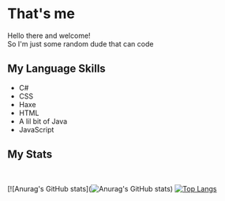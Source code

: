 <h1>That's me</h1>

Hello there and welcome!<br>
So I'm just some random dude that can code
<br>

<h2>My Language Skills</h2>
<ul>
  <li>C#</li>
  <li>CSS</li>
  <li>Haxe</li>
  <li>HTML</li>
  <li>A lil bit of Java</li>
  <li>JavaScript</li>
</ul>

<h2>My Stats</h2><br>

[![Anurag's GitHub stats](![Anurag's GitHub stats](https://github-readme-stats.vercel.app/api?username=leon-brother&show_icons=true&theme=radical))
[![Top Langs](https://github-readme-stats.vercel.app/api/top-langs/?username=leon-brother)](https://github.com/anuraghazra/github-readme-stats)
